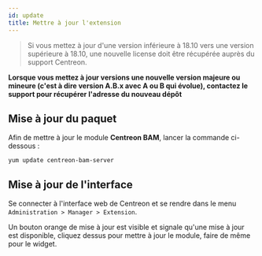 ```yaml
---
id: update
title: Mettre à jour l'extension
---
```

> Si vous mettez à jour d'une version inférieure à 18.10 vers une version
> supérieure à 18.10, une nouvelle license doit être récupérée auprès du
> support Centreon.

**Lorsque vous mettez à jour versions une nouvelle version majeure ou
mineure (c'est à dire version A.B.x avec A ou B qui évolue), contactez
le support pour récupérer l'adresse du nouveau dépôt**

## Mise à jour du paquet

Afin de mettre à jour le module **Centreon BAM**, lancer la commande
ci-dessous :

```
yum update centreon-bam-server
```

## Mise à jour de l'interface

Se connecter à l'interface web de Centreon et se rendre dans le menu `Administration > Manager > Extension`.

Un bouton orange de mise à jour est visible et signale qu'une mise à
jour est disponible, cliquez dessus pour mettre à jour le module, faire
de même pour le widget.
